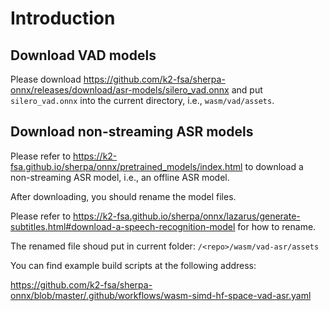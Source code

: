 # Introduction

## Download VAD models

Please download
https://github.com/k2-fsa/sherpa-onnx/releases/download/asr-models/silero_vad.onnx
and put `silero_vad.onnx` into the current directory, i.e., `wasm/vad/assets`.

## Download non-streaming ASR models

Please refer to
https://k2-fsa.github.io/sherpa/onnx/pretrained_models/index.html
to download a non-streaming ASR model, i.e., an offline ASR model.

After downloading, you should rename the model files.

Please refer to
https://k2-fsa.github.io/sherpa/onnx/lazarus/generate-subtitles.html#download-a-speech-recognition-model
for how to rename.

The renamed file shoud put in current folder: ```/<repo>/wasm/vad-asr/assets```


You can find example build scripts at the following address:

  https://github.com/k2-fsa/sherpa-onnx/blob/master/.github/workflows/wasm-simd-hf-space-vad-asr.yaml

